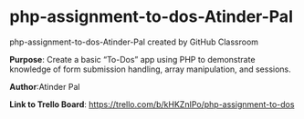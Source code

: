 # php-assignment-to-dos-Atinder-Pal
php-assignment-to-dos-Atinder-Pal created by GitHub Classroom


**Purpose**: Create a basic “To-Dos” app using PHP to demonstrate knowledge of form submission handling, array manipulation, and sessions.

**Author**:Atinder Pal

**Link to Trello Board**: https://trello.com/b/kHKZnIPo/php-assignment-to-dos

